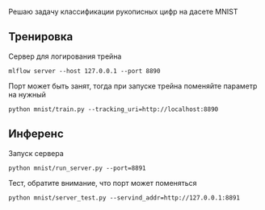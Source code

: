 Решаю задачу классификации рукописных цифр на дасете MNIST

## Тренировка

Сервер для логирования трейна

    mlflow server --host 127.0.0.1 --port 8890

Порт может быть занят, тогда при запуске трейна поменяйте параметр на нужный

    python mnist/train.py --tracking_uri=http://localhost:8890

## Инференс

Запуск сервера

    python mnist/run_server.py --port=8891

Тест, обратите внимание, что порт может поменяться

    python mnist/server_test.py --servind_addr=http://127.0.0.1:8891
